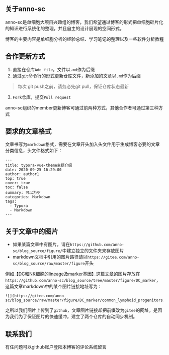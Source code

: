 ## 关于anno-sc

anno-sc是单细胞大项目兴趣组的博客，我们希望通过博客的形式把单细胞碎片化的知识进行系统化的整理，并且自主的设计展现的空间形式。

博客的主要内容是单细胞分析的经验总结、学习笔记的整理以及一些软件分析教程

## 合作更新方式

1. 直接在仓库`Add file`，文件以`.md`作为后缀
2. 通过`git`命令行的形式更新仓库文件，新添加的文章以`.md`作为后缀
>每次 git push之前，请务必先git pull，保证仓库状态最新
3. `Fork`仓库，提交`Pull request`

anno-sc组织的member更新博客可通过前两种方式，其他合作者可通过第三种方式

## 要求的文章格式

文章书写为`markdown`格式，需要在文章开头加入头文件用于生成博客必要的文章分类信息，头文件格式如下：

```
---
title: typora-vue-theme主题介绍
date: 2020-09-25 16:29:00
author: author1
top: true
cover: true
toc: false
summary: 可以为空
categories: Markdown
tags:
  - Typora
  - Markdown
---
```

## 关于文章中的图片 

* 如果某篇文章中有图片，请在`https://github.com/anno-sc/blog_source/figure/`中建立独立的文件夹来存放图片
* markdown文档中引用的图片路径请以`https://gitee.com/anno-sc/blog_source/raw/master/figure`开头

例如[【DC和NK细胞的lineage及marker基因】](https://anno-sc.com/2020/09/25/NK_DC_lineage/)这篇文章的图片存放在`https://github.com/anno-sc/blog_source/tree/master/figure/DC_marker`，这篇文章markdown中的某个图片链接地址写为：

```
![](https://gitee.com/anno-sc/blog_source/raw/master/figure/DC_marker/common_lymphoid_progenitors.png)
```

之所以我们图片上传到了`github`，文章图片链接却把前缀改为`gitee`的网址，是因为我们为了保证图片的快速缓冲，建立了两个仓库的自动同步机制。

## 联系我们
有任问题可以github账户登陆本博客的评论系统留言

